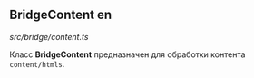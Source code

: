 ## BridgeContent en

_src/bridge/content.ts_

Класс **BridgeContent** предназначен для обработки контента `content/htmls`.
 
